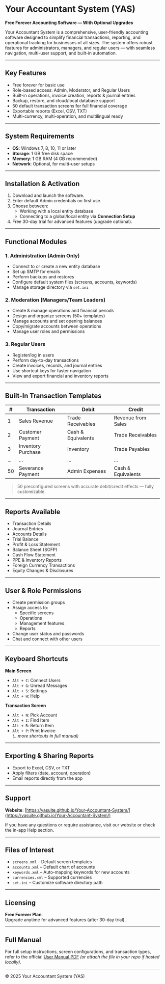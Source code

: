 # Your Accountant System (YAS)

**Free Forever Accounting Software — With Optional Upgrades**

Your Accountant System is a comprehensive, user-friendly accounting software designed to simplify financial transactions, reporting, and operational tracking for businesses of all sizes. The system offers robust features for administrators, managers, and regular users — with seamless navigation, multi-user support, and built-in automation.

---

## Key Features

- Free forever for basic use
- Role-based access: Admin, Moderator, and Regular Users
- Built-in operations, invoice creation, reports & journal entries
- Backup, restore, and cloud/local database support
- 50 default transaction screens for full financial coverage
- Exportable reports (Excel, CSV, TXT)
- Multi-currency, multi-operation, and multilingual ready

---

## System Requirements

- **OS**: Windows 7, 8, 10, 11 or later
- **Storage**: 1 GB free disk space
- **Memory**: 1 GB RAM (4 GB recommended)
- **Network**: Optional, for multi-user setups

---

## Installation & Activation

1. Download and launch the software.
2. Enter default Admin credentials on first use.
3. Choose between:
   - Working with a local entity database
   - Connecting to a global/local entity via **Connection Setup**
4. Free 30-day trial for advanced features (upgrade optional).

---

##  Functional Modules

### 1. **Administration (Admin Only)**
- Connect to or create a new entity database
- Set up SMTP for emails
- Perform backups and restores
- Configure default system files (screens, accounts, keywords)
- Manage storage directory via `set.ini`

### 2. **Moderation (Managers/Team Leaders)**
- Create & manage operations and financial periods
- Design and organize screens (50+ templates)
- Manage accounts and set opening balances
- Copy/migrate accounts between operations
- Manage user roles and permissions

### 3. **Regular Users**
- Register/log in users
- Perform day-to-day transactions
- Create invoices, records, and journal entries
- Use shortcut keys for faster navigation
- View and export financial and inventory reports

---

## Built-In Transaction Templates

| # | Transaction | Debit | Credit |
|--|-------------|--------|--------|
| 1 | Sales Revenue | Trade Receivables | Revenue from Sales |
| 2 | Customer Payment | Cash & Equivalents | Trade Receivables |
| 3 | Inventory Purchase | Inventory | Trade Payables |
| ... | ... | ... | ... |
| 50 | Severance Payment | Admin Expenses | Cash & Equivalents |

> 50 preconfigured screens with accurate debit/credit effects — fully customizable.

---

## Reports Available

- Transaction Details
- Journal Entries
- Accounts Details
- Trial Balance
- Profit & Loss Statement
- Balance Sheet (SOFP)
- Cash Flow Statement
- PPE & Inventory Reports
- Foreign Currency Transactions
- Equity Changes & Disclosures

---

## User & Role Permissions

- Create permission groups
- Assign access to:
  - Specific screens
  - Operations
  - Management features
  - Reports
- Change user status and passwords
- Chat and connect with other users

---

## Keyboard Shortcuts

**Main Screen**
- `Alt + C`: Connect Users
- `Alt + G`: Unread Messages  
- `Alt + S`: Settings  
- `Alt + H`: Help

**Transaction Screen**
- `Alt + N`: Pick Account
- `Alt + I`: Find Item
- `Alt + R`: Return Item
- `Alt + P`: Print Invoice  
*(...more shortcuts in full manual)*

---

## Exporting & Sharing Reports

- Export to Excel, CSV, or TXT
- Apply filters (date, account, operation)
- Email reports directly from the app

---

## Support

**Website**: [https://yasuite.github.io/Your-Accountant-System/](https://yasuite.github.io/Your-Accountant-System/)

If you have any questions or require assistance, visit our website or check the in-app Help section.

---

## Files of Interest

- `screens.xml` – Default screen templates
- `accounts.xml` – Default chart of accounts
- `keywords.xml` – Auto-mapping keywords for new accounts
- `currencies.xml` – Supported currencies
- `set.ini` – Customize software directory path

---

## Licensing

**Free Forever Plan**  
Upgrade anytime for advanced features (after 30-day trial).

---

## Full Manual

For full setup instructions, screen configurations, and transaction types, refer to the official [User Manual PDF](https://yasuite.github.io/Your-Accountant-System/Your-Accountant-System-Manual.pdf) *(or attach the file in your repo if hosted locally).*

---

© 2025 Your Accountant System (YAS)
